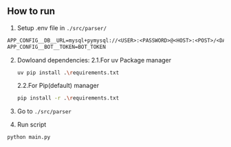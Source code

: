 
## How to run

1. Setup .env file in ```./src/parser/```

```txt
APP_CONFIG__DB__URL=mysql+pymysql://<USER>:<PASSWORD>@<HOST>:<POST>/<DATABASE>
APP_CONFIG__BOT__TOKEN=BOT_TOKEN 
```

2. Dowloand dependencies:
    2.1.For uv Package manager
    ```bash
    uv pip install .\requirements.txt
    ```
    2.2.For Pip(default) manager
    ```bash
    pip install -r .\requirements.txt
    ```

3. Go to ```./src/parser```

4. Run script
```bash
python main.py
```